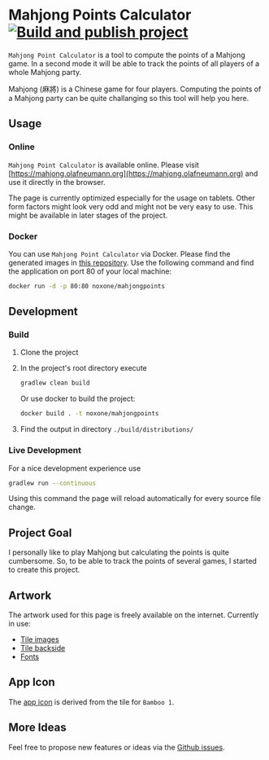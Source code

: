 # Mahjong Points Calculator [![Build and publish project](https://github.com/noxone/mahjong-point-calculator/actions/workflows/publish-project.yml/badge.svg?event=push)](https://github.com/noxone/mahjong-point-calculator/actions/workflows/publish-project.yml)

``Mahjong Point Calculator`` is a tool to compute the points of a Mahjong game. In a second mode it will be able to track the points of all players of a whole Mahjong party.

Mahjong (麻將) is a Chinese game for four players. Computing the points of a Mahjong party can be quite challanging so this tool will help you here. 

## Usage

### Online

``Mahjong Point Calculator`` is available online. Please visit [https://mahjong.olafneumann.org](https://mahjong.olafneumann.org) and use it directly in the browser.

The page is currently optimized especially for the usage on tablets. Other form factors might look very odd and might not be very easy to use. This might be available in later stages of the project.

### Docker

You can use ``Mahjong Point Calculator`` via Docker. Please find the generated images in [this repository](https://hub.docker.com/r/noxone/mahjongpoints). Use the following command and find the application on port 80 of your local machine:

```bash
docker run -d -p 80:80 noxone/mahjongpoints
```


## Development

### Build

1. Clone the project
2. In the project's root directory execute

   ```bash
   gradlew clean build
   ```

   Or use docker to build the project:

   ```bash
   docker build . -t noxone/mahjongpoints
   ```

3. Find the output in directory ``./build/distributions/``

### Live Development

For a nice development experience use

```bash
gradlew run --continuous
```

Using this command the page will reload automatically for every source file change.

## Project Goal

I personally like to play Mahjong but calculating the points is quite cumbersome. So, to be able to track the points of several games, I started to create this project.

## Artwork

The artwork used for this page is freely available on the internet. Currently in use:

- [Tile images](./art/tiles/README.md)
- [Tile backside](./art/backside/README.md)
- [Fonts](./art/fonts/README.md)

## App Icon

The [app icon](./art/icon//README.md) is derived from the tile for ``Bamboo 1``. 

## More Ideas

Feel free to propose new features or ideas via the [Github issues](https://github.com/noxone/mahjong-point-calculator/issues).
